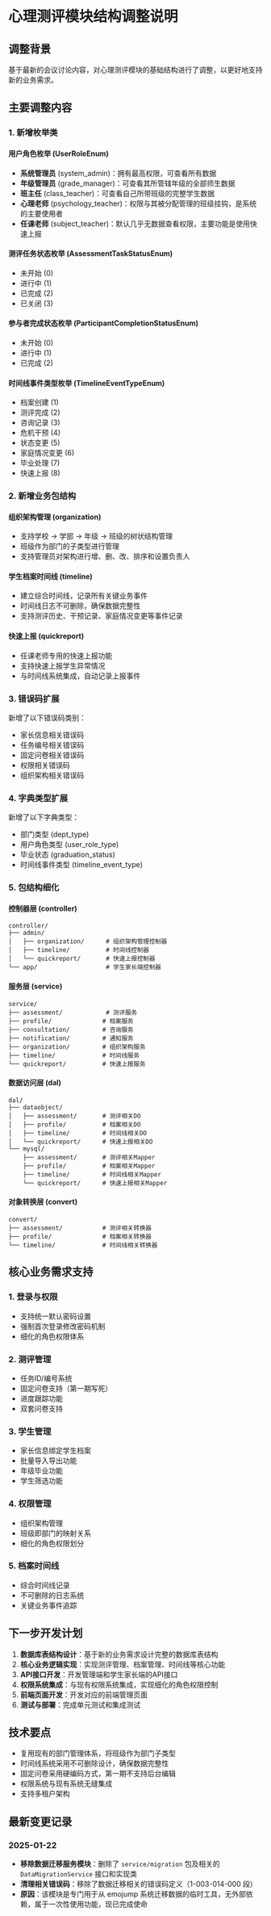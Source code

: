 # 心理测评模块结构调整说明

## 调整背景

基于最新的会议讨论内容，对心理测评模块的基础结构进行了调整，以更好地支持新的业务需求。

## 主要调整内容

### 1. 新增枚举类

#### 用户角色枚举 (UserRoleEnum)
- **系统管理员** (system_admin)：拥有最高权限，可查看所有数据
- **年级管理员** (grade_manager)：可查看其所管辖年级的全部师生数据
- **班主任** (class_teacher)：可查看自己所带班级的完整学生数据
- **心理老师** (psychology_teacher)：权限与其被分配管理的班级挂钩，是系统的主要使用者
- **任课老师** (subject_teacher)：默认几乎无数据查看权限，主要功能是使用快速上报

#### 测评任务状态枚举 (AssessmentTaskStatusEnum)
- 未开始 (0)
- 进行中 (1)
- 已完成 (2)
- 已关闭 (3)

#### 参与者完成状态枚举 (ParticipantCompletionStatusEnum)
- 未开始 (0)
- 进行中 (1)
- 已完成 (2)

#### 时间线事件类型枚举 (TimelineEventTypeEnum)
- 档案创建 (1)
- 测评完成 (2)
- 咨询记录 (3)
- 危机干预 (4)
- 状态变更 (5)
- 家庭情况变更 (6)
- 毕业处理 (7)
- 快速上报 (8)

### 2. 新增业务包结构

#### 组织架构管理 (organization)
- 支持学校 → 学部 → 年级 → 班级的树状结构管理
- 班级作为部门的子类型进行管理
- 支持管理员对架构进行增、删、改、排序和设置负责人

#### 学生档案时间线 (timeline)
- 建立综合时间线，记录所有关键业务事件
- 时间线日志不可删除，确保数据完整性
- 支持测评历史、干预记录、家庭情况变更等事件记录

#### 快速上报 (quickreport)
- 任课老师专用的快速上报功能
- 支持快速上报学生异常情况
- 与时间线系统集成，自动记录上报事件

### 3. 错误码扩展

新增了以下错误码类别：
- 家长信息相关错误码
- 任务编号相关错误码
- 固定问卷相关错误码
- 权限相关错误码
- 组织架构相关错误码

### 4. 字典类型扩展

新增了以下字典类型：
- 部门类型 (dept_type)
- 用户角色类型 (user_role_type)
- 毕业状态 (graduation_status)
- 时间线事件类型 (timeline_event_type)

### 5. 包结构细化

#### 控制器层 (controller)
```
controller/
├── admin/
│   ├── organization/      # 组织架构管理控制器
│   ├── timeline/          # 时间线控制器
│   └── quickreport/       # 快速上报控制器
└── app/                   # 学生家长端控制器
```

#### 服务层 (service)
```
service/
├── assessment/            # 测评服务
├── profile/              # 档案服务
├── consultation/         # 咨询服务
├── notification/         # 通知服务
├── organization/         # 组织架构服务
├── timeline/             # 时间线服务
└── quickreport/          # 快速上报服务
```

#### 数据访问层 (dal)
```
dal/
├── dataobject/
│   ├── assessment/       # 测评相关DO
│   ├── profile/          # 档案相关DO
│   ├── timeline/         # 时间线相关DO
│   └── quickreport/      # 快速上报相关DO
└── mysql/
    ├── assessment/       # 测评相关Mapper
    ├── profile/          # 档案相关Mapper
    ├── timeline/         # 时间线相关Mapper
    └── quickreport/      # 快速上报相关Mapper
```

#### 对象转换层 (convert)
```
convert/
├── assessment/           # 测评相关转换器
├── profile/              # 档案相关转换器
└── timeline/             # 时间线相关转换器
```

## 核心业务需求支持

### 1. 登录与权限
- 支持统一默认密码设置
- 强制首次登录修改密码机制
- 细化的角色权限体系

### 2. 测评管理
- 任务ID/编号系统
- 固定问卷支持（第一期写死）
- 进度跟踪功能
- 双套问卷支持

### 3. 学生管理
- 家长信息绑定学生档案
- 批量导入导出功能
- 年级毕业功能
- 学生筛选功能

### 4. 权限管理
- 组织架构管理
- 班级即部门的映射关系
- 细化的角色权限划分

### 5. 档案时间线
- 综合时间线记录
- 不可删除的日志系统
- 关键业务事件追踪

## 下一步开发计划

1. **数据库表结构设计**：基于新的业务需求设计完整的数据库表结构
2. **核心业务逻辑实现**：实现测评管理、档案管理、时间线等核心功能
3. **API接口开发**：开发管理端和学生家长端的API接口
4. **权限系统集成**：与现有权限系统集成，实现细化的角色权限控制
5. **前端页面开发**：开发对应的前端管理页面
6. **测试与部署**：完成单元测试和集成测试

## 技术要点

- 复用现有的部门管理体系，将班级作为部门子类型
- 时间线系统采用不可删除设计，确保数据完整性
- 固定问卷采用硬编码方式，第一期不支持后台编辑
- 权限系统与现有系统无缝集成
- 支持多租户架构

## 最新变更记录

### 2025-01-22
- **移除数据迁移服务模块**：删除了 `service/migration` 包及相关的 `DataMigrationService` 接口和实现类
- **清理相关错误码**：移除了数据迁移相关的错误码定义（1-003-014-000 段）
- **原因**：该模块是专门用于从 emojump 系统迁移数据的临时工具，无外部依赖，属于一次性使用功能，现已完成使命